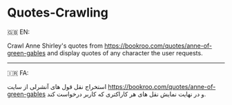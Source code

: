 # Quotes-Crawling
🇬🇧 EN:

Crawl Anne Shirley's quotes from https://bookroo.com/quotes/anne-of-green-gables and display quotes of any character the user requests.

----

🇮🇷 FA:

استخراج نقل قول های آنشرلی از سایت https://bookroo.com/quotes/anne-of-green-gables و در نهایت نمایش نقل های هر کاراکتری که کاربر درخواست کند.
